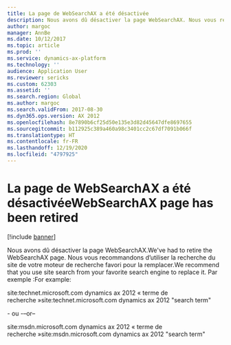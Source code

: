 ```yaml
---
title: La page de WebSearchAX a été désactivée
description: Nous avons dû désactiver la page WebSearchAX. Nous vous recommandons d’utiliser la recherche du site de votre moteur de recherche favori pour la remplacer.
author: margoc
manager: AnnBe
ms.date: 10/12/2017
ms.topic: article
ms.prod: ''
ms.service: dynamics-ax-platform
ms.technology: ''
audience: Application User
ms.reviewer: sericks
ms.custom: 62303
ms.assetid: ''
ms.search.region: Global
ms.author: margoc
ms.search.validFrom: 2017-08-30
ms.dyn365.ops.version: AX 2012
ms.openlocfilehash: 8e7890b6cf25d50e135e3d82d45647dfe8697655
ms.sourcegitcommit: b112925c389a460a98c3401cc2c67df7091b066f
ms.translationtype: HT
ms.contentlocale: fr-FR
ms.lasthandoff: 12/19/2020
ms.locfileid: "4797925"
---
```

# <a name="websearchax-page-has-been-retired"></a><span data-ttu-id="f3a05-104">La page de WebSearchAX a été désactivée</span><span class="sxs-lookup"><span data-stu-id="f3a05-104">WebSearchAX page has been retired</span></span>

[!include [banner](../includes/banner.md)]

<span data-ttu-id="f3a05-105">Nous avons dû désactiver la page WebSearchAX.</span><span class="sxs-lookup"><span data-stu-id="f3a05-105">We've had to retire the WebSearchAX page.</span></span> <span data-ttu-id="f3a05-106">Nous vous recommandons d’utiliser la recherche du site de votre moteur de recherche favori pour la remplacer.</span><span class="sxs-lookup"><span data-stu-id="f3a05-106">We recommend that you use site search from your favorite search engine to replace it.</span></span> <span data-ttu-id="f3a05-107">Par exemple :</span><span class="sxs-lookup"><span data-stu-id="f3a05-107">For example:</span></span>

<span data-ttu-id="f3a05-108">site:technet.microsoft.com dynamics ax 2012 « terme de recherche »</span><span class="sxs-lookup"><span data-stu-id="f3a05-108">site:technet.microsoft.com dynamics ax 2012 "search term"</span></span>

<span data-ttu-id="f3a05-109">- ou -</span><span class="sxs-lookup"><span data-stu-id="f3a05-109">–or–</span></span>

<span data-ttu-id="f3a05-110">site:msdn.microsoft.com dynamics ax 2012 « terme de recherche »</span><span class="sxs-lookup"><span data-stu-id="f3a05-110">site:msdn.microsoft.com dynamics ax 2012 "search term"</span></span>
